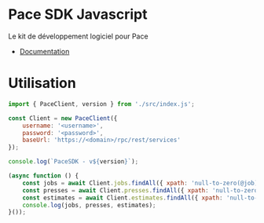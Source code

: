 # Pace SDK Javascript
Le kit de développement logiciel pour Pace

- [Documentation](https://pace-sdk-js.vercel.app/)

# Utilisation

```js
import { PaceClient, version } from './src/index.js';

const Client = new PaceClient({
    username: '<username>',
    password: '<password>',
    baseUrl: 'https://<domain>/rpc/rest/services'
});

console.log(`PaceSDK - v${version}`);

(async function () {
    const jobs = await Client.jobs.findAll({ xpath: 'null-to-zero(@job) > 0' });
    const presses = await Client.presses.findAll({ xpath: 'null-to-zero(@id) > 0' });
    const estimates = await Client.estimates.findAll({ xpath: 'null-to-zero(@id) > 0' });
    console.log(jobs, presses, estimates);
}());
```
